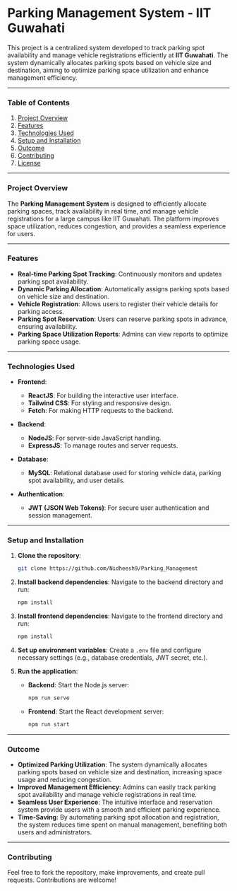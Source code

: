 
# Parking Management System - IIT Guwahati

This project is a centralized system developed to track parking spot availability and manage vehicle registrations efficiently at **IIT Guwahati**. The system dynamically allocates parking spots based on vehicle size and destination, aiming to optimize parking space utilization and enhance management efficiency. 

---

### Table of Contents

1. [Project Overview](#project-overview)
2. [Features](#features)
3. [Technologies Used](#technologies-used)
4. [Setup and Installation](#setup-and-installation)
5. [Outcome](#outcome)
6. [Contributing](#contributing)
7. [License](#license)

---

### Project Overview

The **Parking Management System** is designed to efficiently allocate parking spaces, track availability in real time, and manage vehicle registrations for a large campus like IIT Guwahati. The platform improves space utilization, reduces congestion, and provides a seamless experience for users.

---

### Features

- **Real-time Parking Spot Tracking**: Continuously monitors and updates parking spot availability.
- **Dynamic Parking Allocation**: Automatically assigns parking spots based on vehicle size and destination.
- **Vehicle Registration**: Allows users to register their vehicle details for parking access.
- **Parking Spot Reservation**: Users can reserve parking spots in advance, ensuring availability.
- **Parking Space Utilization Reports**: Admins can view reports to optimize parking space usage.
---

### Technologies Used

- **Frontend**:
  - **ReactJS**: For building the interactive user interface.
  - **Tailwind CSS**: For styling and responsive design.
  - **Fetch**: For making HTTP requests to the backend.

- **Backend**:
  - **NodeJS**: For server-side JavaScript handling.
  - **ExpressJS**: To manage routes and server requests.

- **Database**:
  - **MySQL**: Relational database used for storing vehicle data, parking spot availability, and user details.

- **Authentication**:
  - **JWT (JSON Web Tokens)**: For secure user authentication and session management.

---

### Setup and Installation

1. **Clone the repository**:
   ```bash
   git clone https://github.com/Nidheesh9/Parking_Management
   ```

2. **Install backend dependencies**:
   Navigate to the backend directory and run:
   ```bash
   npm install
   ```

3. **Install frontend dependencies**:
   Navigate to the frontend directory and run:
   ```bash
   npm install
   ```

4. **Set up environment variables**:
   Create a `.env` file and configure necessary settings (e.g., database credentials, JWT secret, etc.).

5. **Run the application**:
   - **Backend**: Start the Node.js server:
     ```bash
     npm run serve
     ```
   - **Frontend**: Start the React development server:
     ```bash
     npm run start
     ```

---

### Outcome

- **Optimized Parking Utilization**: The system dynamically allocates parking spots based on vehicle size and destination, increasing space usage and reducing congestion.
- **Improved Management Efficiency**: Admins can easily track parking spot availability and manage vehicle registrations in real time.
- **Seamless User Experience**: The intuitive interface and reservation system provide users with a smooth and efficient parking experience.
- **Time-Saving**: By automating parking spot allocation and registration, the system reduces time spent on manual management, benefiting both users and administrators.

---

### Contributing

Feel free to fork the repository, make improvements, and create pull requests. Contributions are welcome!
